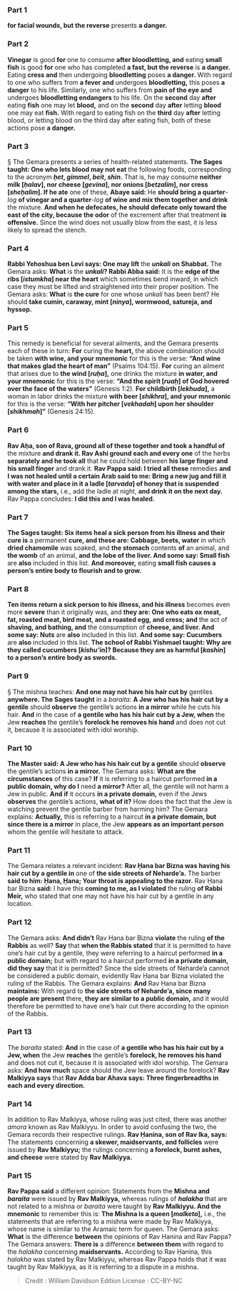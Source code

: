 
### Part 1
<b>for facial wounds, but the reverse</b> presents <b>a danger.</b>

### Part 2
<b>Vinegar</b> is good <b>for</b> one to consume <b>after bloodletting, and</b> eating <b>small fish</b> is good <b>for</b> one who has completed <b>a fast, but the reverse</b> is <b>a danger.</b> Eating <b>cress and</b> then undergoing <b>bloodletting</b> poses <b>a danger.</b> With regard to one who suffers from <b>a fever and</b> undergoes <b>bloodletting,</b> this poses <b>a danger</b> to his life. Similarly, one who suffers from <b>pain of the eye and</b> undergoes <b>bloodletting endangers</b> to his life. On the <b>second</b> day <b>after</b> eating <b>fish</b> one may let <b>blood,</b> and on the <b>second</b> day <b>after</b> letting <b>blood</b> one may eat <b>fish.</b> With regard to eating fish on the <b>third</b> day <b>after</b> letting blood, or letting blood on the third day after eating fish, both of these actions pose <b>a danger.</b>

### Part 3
§ The Gemara presents a series of health-related statements. <b>The Sages taught: One who lets blood may not eat</b> the following foods, corresponding to the acronym <b><i>ḥet</i>, <i>gimmel</i>, <i>beit</i>, <i>shin</i>.</b> That is, he may consume <b>neither milk [<i>ḥalav</i>], nor cheese [<i>gevina</i>], nor onions [<i>betzalim</i>], nor cress [<i>sheḥalim</i>]. If he ate</b> one of these, <b>Abaye said:</b> He <b>should bring a quarter</b><i>-log</i> <b>of vinegar and a quarter</b><i>-log</i> <b>of wine and mix them together and drink</b> the mixture. <b>And when he defecates, he should defecate only toward the east of the city, because the odor</b> of the excrement after that treatment <b>is offensive.</b> Since the wind does not usually blow from the east, it is less likely to spread the stench.

### Part 4
<b>Rabbi Yehoshua ben Levi says: One may lift</b> the <b><i>unkali</i> on Shabbat.</b> The Gemara asks: <b>What</b> is the <b><i>unkali</i>? Rabbi Abba said:</b> It is the <b>edge of the ribs [<i>istumkha</i>] near the heart</b> which sometimes bend inward, in which case they must be lifted and straightened into their proper position. The Gemara asks: <b>What</b> is <b>the cure</b> for one whose <i>unkali</i> has been bent? He should <b>take cumin, caraway, mint [<i>ninya</i>], wormwood, satureja, and hyssop.</b>

### Part 5
This remedy is beneficial for several ailments, and the Gemara presents each of these in turn: <b>For</b> curing the <b>heart,</b> the above combination should be taken <b>with wine, and your mnemonic</b> for this is the verse: <b>“And wine that makes glad the heart of man”</b> (Psalms 104:15). <b>For</b> curing an ailment that arises due to <b>the wind [<i>ruḥa</i>],</b> one drinks the mixture <b>in water, and your mnemonic</b> for this is the verse: <b>“And the spirit [<i>ruaḥ</i>] of God hovered over the face of the waters”</b> (Genesis 1:2). <b>For childbirth [<i>lekhuda</i>],</b> a woman in labor drinks the mixture <b>with beer [<i>shikhra</i>], and your mnemonic</b> for this is the verse: <b>“With her pitcher [<i>vekhadah</i>] upon her shoulder [<i>shikhmah</i>]”</b> (Genesis 24:15).

### Part 6
<b>Rav Aḥa, son of Rava, ground all of these together and took a handful of</b> the mixture <b>and drank it. Rav Ashi ground each and every one</b> of the herbs <b>separately and he took all</b> that he could hold between <b>his large finger and his small finger</b> and drank it. <b>Rav Pappa said: I tried all these</b> remedies <b>and I was not healed until a certain Arab said to me: Bring a new jug and fill it with water and place in it a ladle [<i>tarvada</i>] of honey that is suspended among the stars,</b> i.e., add the ladle at night, <b>and drink it on the next day.</b> Rav Pappa concludes: <b>I did this and I was healed.</b>

### Part 7
<b>The Sages taught: Six items heal a sick person from his illness and their cure is</b> a permanent <b>cure, and these are: Cabbage, beets, water</b> in which <b>dried chamomile</b> was soaked, and <b>the stomach</b> contents <b>of</b> an animal, and <b>the womb</b> of an animal, <b>and the lobe of the liver. And some say: Small fish</b> are <b>also</b> included in this list. <b>And moreover,</b> eating <b>small fish causes a person’s entire body to flourish and to grow.</b>

### Part 8
<b>Ten items return a sick person to his illness, and his illness</b> becomes even more <b>severe</b> than it originally was, and <b>they are: One who eats ox meat, fat, roasted meat, bird meat, and a roasted egg, and cress; and</b> the act of <b>shaving, and bathing, and</b> the consumption of <b>cheese, and liver. And some say: Nuts</b> are <b>also</b> included in this list. <b>And some say: Cucumbers</b> are <b>also</b> included in this list. <b>The school of Rabbi Yishmael taught: Why are they called cucumbers [<i>kishu’in</i>]? Because they are as harmful [<i>kashin</i>] to a person’s entire body as swords.</b>

### Part 9
§ The mishna teaches: <b>And one may not have his hair cut by</b> gentiles <b>anywhere. The Sages taught</b> in a <i>baraita</i>: <b>A Jew who has his hair cut by a gentile</b> should <b>observe</b> the gentile’s actions <b>in a mirror</b> while he cuts his hair. <b>And</b> in the case of <b>a gentile who has his hair cut by a Jew, when</b> the Jew <b>reaches</b> the gentile’s <b>forelock he removes his hand</b> and does not cut it, because it is associated with idol worship.

### Part 10
<b>The Master said: A Jew who has his hair cut by a gentile</b> should <b>observe</b> the gentile’s actions <b>in a mirror.</b> The Gemara asks: <b>What are the circumstances</b> of this case? <b>If</b> it is referring to a haircut performed <b>in a public domain, why do I</b> need <b>a mirror?</b> After all, the gentile will not harm a Jew in public. <b>And if</b> it occurs <b>in a private domain,</b> even if the Jews <b>observes</b> the gentile’s actions, <b>what of it?</b> How does the fact that the Jew is watching prevent the gentile barber from harming him? The Gemara explains: <b>Actually,</b> this is referring to a haircut <b>in a private domain, but since there is a mirror</b> in place, the Jew <b>appears as an important person</b> whom the gentile will hesitate to attack.

### Part 11
The Gemara relates a relevant incident: <b>Rav Ḥana bar Bizna was having his hair cut by a gentile in</b> one of <b>the side streets of Neharde’a.</b> The barber <b>said to him: Ḥana, Ḥana; Your throat is appealing to the razor.</b> Rav Ḥana bar Bizna <b>said:</b> I have this <b>coming to me, as I violated</b> the ruling <b>of Rabbi Meir,</b> who stated that one may not have his hair cut by a gentile in any location.

### Part 12
The Gemara asks: <b>And didn’t</b> Rav Ḥana bar Bizna <b>violate</b> the ruling <b>of the Rabbis</b> as well? <b>Say</b> that <b>when the Rabbis stated</b> that it is permitted to have one’s hair cut by a gentile, they were referring to a haircut performed <b>in a public domain;</b> but with regard to a haircut performed <b>in a private domain, did they say</b> that it is permitted? Since the side streets of Neharde’a cannot be considered a public domain, evidently Rav Ḥana bar Bizna violated the ruling of the Rabbis. The Gemara explains: <b>And</b> Rav Ḥana bar Bizna <b>maintains:</b> With regard to <b>the side streets of Neharde’a, since many people are present</b> there, <b>they are similar to a public domain,</b> and it would therefore be permitted to have one’s hair cut there according to the opinion of the Rabbis.

### Part 13
The <i>baraita</i> stated: <b>And</b> in the case of <b>a gentile who has his hair cut by a Jew, when</b> the Jew <b>reaches</b> the gentile’s <b>forelock, he removes his hand</b> and does not cut it, because it is associated with idol worship. The Gemara asks: <b>And how much</b> space should the Jew leave around the forelock? <b>Rav Malkiyya says</b> that <b>Rav Adda bar Ahava says: Three fingerbreadths in each and every direction.</b>

### Part 14
In addition to Rav Malkiyya, whose ruling was just cited, there was another <i>amora</i> known as Rav Malkiyyu. In order to avoid confusing the two, the Gemara records their respective rulings. <b>Rav Ḥanina, son of Rav Ika, says:</b> The statements concerning <b>a skewer, maidservants, and follicles</b> were issued by <b>Rav Malkiyyu;</b> the rulings concerning <b>a forelock, burnt ashes, and cheese</b> were stated by <b>Rav Malkiyya.</b>

### Part 15
<b>Rav Pappa said</b> a different opinion: Statements from the <b>Mishna and <i>baraita</i></b> were issued by <b>Rav Malkiyya,</b> whereas rulings of <b><i>halakha</i></b> that are not related to a mishna or <i>baraita</i> were taught by <b>Rav Malkiyyu. And the mnemonic</b> to remember this is: <b>The Mishna is a queen [<i>malketa</i>],</b> i.e., the statements that are referring to a mishna were made by Rav Malkiyya, whose name is similar to the Aramaic term for queen. The Gemara asks: <b>What</b> is the difference <b>between</b> the opinions of Rav Ḥanina and Rav Pappa? The Gemara answers: <b>There is</b> a difference <b>between them</b> with regard to the <i>halakha</i> concerning <b>maidservants.</b> According to Rav Ḥanina, this <i>halakha</i> was stated by Rav Malkiyyu, whereas Rav Pappa holds that it was taught by Rav Malkiyya, as it is referring to a dispute in a mishna.

>Credit : William Davidson Edition
>License : CC-BY-NC